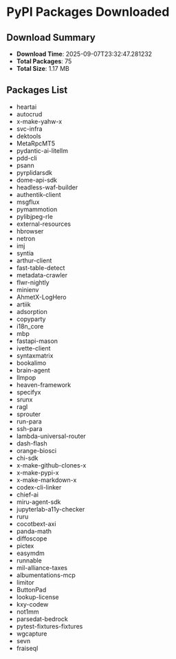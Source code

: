 # PyPI Packages Downloaded

## Download Summary
- **Download Time**: 2025-09-07T23:32:47.281232
- **Total Packages**: 75
- **Total Size**: 1.17 MB

## Packages List
- heartai
- autocrud
- x-make-yahw-x
- svc-infra
- dektools
- MetaRpcMT5
- pydantic-ai-litellm
- pdd-cli
- psann
- pyrplidarsdk
- dome-api-sdk
- headless-waf-builder
- authentik-client
- msgflux
- pymammotion
- pylibjpeg-rle
- external-resources
- hbrowser
- netron
- imj
- syntia
- arthur-client
- fast-table-detect
- metadata-crawler
- flwr-nightly
- minienv
- AhmetX-LogHero
- artiik
- adsorption
- copyparty
- i18n_core
- mbp
- fastapi-mason
- ivette-client
- syntaxmatrix
- bookalimo
- brain-agent
- llmpop
- heaven-framework
- specifyx
- srunx
- ragl
- sprouter
- run-para
- ssh-para
- lambda-universal-router
- dash-flash
- orange-biosci
- chi-sdk
- x-make-github-clones-x
- x-make-pypi-x
- x-make-markdown-x
- codex-cli-linker
- chief-ai
- miru-agent-sdk
- jupyterlab-a11y-checker
- ruru
- cocotbext-axi
- panda-math
- diffoscope
- pictex
- easymdm
- runnable
- mil-alliance-taxes
- albumentations-mcp
- limitor
- ButtonPad
- lookup-license
- kxy-codew
- not1mm
- parsedat-bedrock
- pytest-fixtures-fixtures
- wgcapture
- sevn
- fraiseql
